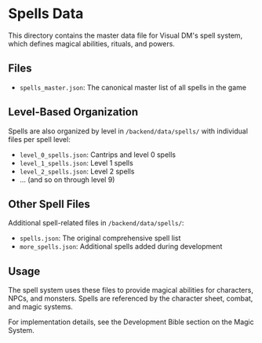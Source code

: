 # Spells Data

This directory contains the master data file for Visual DM's spell system, which defines magical abilities, rituals, and powers.

## Files

- `spells_master.json`: The canonical master list of all spells in the game

## Level-Based Organization

Spells are also organized by level in `/backend/data/spells/` with individual files per spell level:

- `level_0_spells.json`: Cantrips and level 0 spells
- `level_1_spells.json`: Level 1 spells
- `level_2_spells.json`: Level 2 spells
- ... (and so on through level 9)

## Other Spell Files

Additional spell-related files in `/backend/data/spells/`:

- `spells.json`: The original comprehensive spell list
- `more_spells.json`: Additional spells added during development

## Usage

The spell system uses these files to provide magical abilities for characters, NPCs, and monsters. Spells are referenced by the character sheet, combat, and magic systems.

For implementation details, see the Development Bible section on the Magic System. 